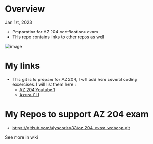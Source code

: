 # Overview

Jan 1st, 2023

- Preparation for AZ 204 certificatione exam
- This repo contains links to other repos as well

![image](https://user-images.githubusercontent.com/16261895/210415556-c76b161f-d9b6-4839-8368-1b97bc33f00d.png)



# My links

- This git is to prepare for AZ 204, I will add here several coding excercises. I will list them here :
   - [AZ 204 Youtube 1](https://youtu.be/anef67apIEA)
   - [Azure CLI](https://k21academy.com/microsoft-azure/azure-cli-commands/)
   
# My Repos to support AZ 204 exam

- https://github.com/ulysesrico33/az-204-exam-webapp.git


See more in wiki

